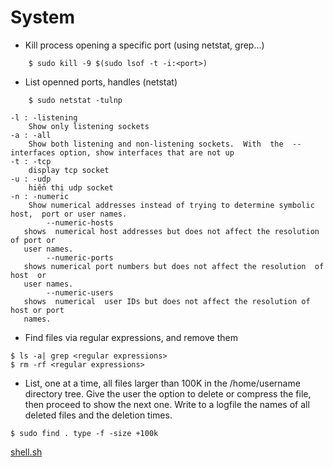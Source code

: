 System
======
- Kill process opening a specific port (using netstat, grep...)
```
    $ sudo kill -9 $(sudo lsof -t -i:<port>)
```
- List openned ports, handles (netstat)
```
    $ sudo netstat -tulnp
```
    -l : -listening
        Show only listening sockets
    -a : -all
        Show both listening and non-listening sockets.  With  the  --interfaces option, show interfaces that are not up
    -t : -tcp
        display tcp socket
    -u : -udp 
        hiển thị udp socket
    -n : -numeric
        Show numerical addresses instead of trying to determine symbolic  host,  port or user names.
            --numeric-hosts
       shows  numerical host addresses but does not affect the resolution of port or
       user names.
            --numeric-ports
       shows numerical port numbers but does not affect the resolution  of  host  or
       user names.
            --numeric-users
       shows  numerical  user IDs but does not affect the resolution of host or port
       names.

- Find files via regular expressions, and remove them
```
$ ls -a| grep <regular expressions>
$ rm -rf <regular expressions>
```
- List, one at a time, all files larger than 100K in the /home/username directory tree. Give the user the option to delete or compress the file, then proceed to show the next one. Write to a logfile the names of all deleted files and the deletion times.

```
$ sudo find . type -f -size +100k
```

[shell.sh](shell.sh)